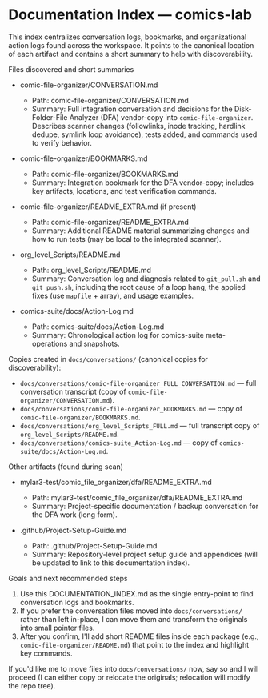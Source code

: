 # Documentation Index — comics-lab

This index centralizes conversation logs, bookmarks, and organizational action logs found across the workspace. It points to the canonical location of each artifact and contains a short summary to help with discoverability.

Files discovered and short summaries

- comic-file-organizer/CONVERSATION.md
  - Path: comic-file-organizer/CONVERSATION.md
  - Summary: Full integration conversation and decisions for the Disk-Folder-File Analyzer (DFA) vendor-copy into `comic-file-organizer`. Describes scanner changes (followlinks, inode tracking, hardlink dedupe, symlink loop avoidance), tests added, and commands used to verify behavior.

- comic-file-organizer/BOOKMARKS.md
  - Path: comic-file-organizer/BOOKMARKS.md
  - Summary: Integration bookmark for the DFA vendor-copy; includes key artifacts, locations, and test verification commands.

- comic-file-organizer/README_EXTRA.md (if present)
  - Path: comic-file-organizer/README_EXTRA.md
  - Summary: Additional README material summarizing changes and how to run tests (may be local to the integrated scanner).

- org_level_Scripts/README.md
  - Path: org_level_Scripts/README.md
  - Summary: Conversation log and diagnosis related to `git_pull.sh` and `git_push.sh`, including the root cause of a loop hang, the applied fixes (use `mapfile` + array), and usage examples.

- comics-suite/docs/Action-Log.md
  - Path: comics-suite/docs/Action-Log.md
  - Summary: Chronological action log for comics-suite meta-operations and snapshots.

Copies created in `docs/conversations/` (canonical copies for discoverability):

- `docs/conversations/comic-file-organizer_FULL_CONVERSATION.md` — full conversation transcript (copy of `comic-file-organizer/CONVERSATION.md`).
- `docs/conversations/comic-file-organizer_BOOKMARKS.md` — copy of `comic-file-organizer/BOOKMARKS.md`.
- `docs/conversations/org_level_Scripts_FULL.md` — full transcript copy of `org_level_Scripts/README.md`.
- `docs/conversations/comics-suite_Action-Log.md` — copy of `comics-suite/docs/Action-Log.md`.

Other artifacts (found during scan)

- mylar3-test/comic_file_organizer/dfa/README_EXTRA.md
  - Path: mylar3-test/comic_file_organizer/dfa/README_EXTRA.md
  - Summary: Project-specific documentation / backup conversation for the DFA work (long form).

- .github/Project-Setup-Guide.md
  - Path: .github/Project-Setup-Guide.md
  - Summary: Repository-level project setup guide and appendices (will be updated to link to this documentation index).

Goals and next recommended steps

1. Use this DOCUMENTATION_INDEX.md as the single entry-point to find conversation logs and bookmarks.
2. If you prefer the conversation files moved into `docs/conversations/` rather than left in-place, I can move them and transform the originals into small pointer files.
3. After you confirm, I'll add short README files inside each package (e.g., `comic-file-organizer/README.md`) that point to the index and highlight key commands.

If you'd like me to move files into `docs/conversations/` now, say so and I will proceed (I can either copy or relocate the originals; relocation will modify the repo tree).